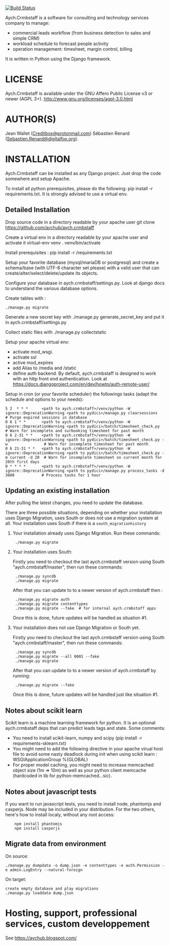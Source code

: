 [![Build Status](https://travis-ci.org/aych.png?branch=master)](https://travis-ci.org/aych)

Aych.Crmbstaff is a software for consulting and technology services company to manage:
- commercial leads workflow (from business detection to sales and simple CRM)
- workload schedule to forecast people activity
- operation management: timesheet, margin control, billing

It is written in Python using the Django framework.


# LICENSE

Aych.Crmbstaff is available under the GNU Affero Public License v3 or newer (AGPL 3+).
http://www.gnu.org/licenses/agpl-3.0.html

# AUTHOR(S)

Jean Wallet (Creditbox@protonmail.com)
Sébastien Renard (Sebastien.Renard@digitalfox.org).


# INSTALLATION

Aych.Crmbstaff can be installed as any Django project. Just drop the code somewhere
and setup Apache.

To install all python prerequisites, please do the following: pip install -r requirements.txt. It is strongly advised to use a virtual env.

## Detailed Installation

Drop source code in a directory readable by your apache user
   git clone https://github.com/aychub/aych.crmbstaff

Create a virtual env in a directory readable by your apache user and activate it
   virtual-env venv
   . venv/bin/activate

Install prerequisites :
   pip install -r <path to aych.crmbstaff source code>/requirements.txt

Setup your favorite database (mysql/mariaDB or postgresql) and create a schema/base (with UTF-8 character set please) with a valid user that can create/alter/select/delete/update its objects.

Configure your database in aych.crmbstaff/settings.py. Look at django docs to understand the various database options.

Create tables with :

    ./manage.py migrate

Generate a new secret key with ./manage.py generate_secret_key and put it in aych.crmbstaff/settings.py

Collect static files with ./manage.py collectstatic

Setup your apache virtual env:

- activate mod_wsgi.
- activate ssl
- active mod_expires
- add Alias to /media and /static
- define auth backend. By default, aych.crmbstaff is designed to work with an http front end authentication. Look at https://docs.djangoproject.com/en/dev/howto/auth-remote-user/

Setup in cron (or your favorite scheduler) the followings tasks (adapt the schedule and options to your needs):

    5 2  * * *      <path to aych.crmbstaff>/venv/python -W ignore::DeprecationWarning <path to pydici>/manage.py clearsessions                    # Purge expired sessions in database
    0 6 1 * *       <path to aych.crmbstaff>/venv/python -W ignore::DeprecationWarning <path to pydici>/batch/timesheet_check.py                   # Warn for incomplete and surbooking timesheet for past month
    0 6 2-31 * *    <path to aych.crmbstaff>/venv/python -W ignore::DeprecationWarning <path to pydici>/batch/timesheet_check.py -w                # Warn for incomplete timesheet for past month
    0 6 21-31 * *   <path to aych.crmbstaff>/venv/python -W ignore::DeprecationWarning <path to pydici>/batch/timesheet_check.py -m current -d 20  # Warn for incomplete timesheet on current month for 20th first days
    0 * * * *       <path to aych.crmbstaff>/venv/python -W ignore::DeprecationWarning <path to pydici>/manage.py process_tasks -d 3600            # Process tasks for 1 hour


## Updating an existing installation

After pulling the latest changes, you need to update the database.

There are three possible situations, depending on whether your installation uses Django Migration, uses South or does not use a migration system at all. 
Your installation uses South if there is a `south_migrationhistory`

1. Your installation already uses Django Migration. Run these commands:

        ./manage.py migrate

2. Your installation uses South:

    Firstly you need to checkout the last aych.crmbstaff version using South "aych.crmbstaff/master", then run these commands:

        ./manage.py syncdb
        ./manage.py migrate

    After that you can update to to a newer version of aych.crmbstaff then :

        ./manage.py migrate auth
        ./manage.py migrate contenttypes
        ./manage.py migrate --fake  # for internal aych.crmbstaff apps

    Once this is done, future updates will be handled as situation #1.

3. Your installation does not use Django Migration or South yet.

    Firstly you need to checkout the last aych.crmbstaff version using South "aych.crmbstaff/master", then run these commands:

        ./manage.py syncdb
        ./manage.py migrate --all 0001 --fake
        ./manage.py migrate

    After that you can update to to a newer version of aych.crmbstaff by running:

        ./manage.py migrate --fake

    Once this is done, future updates will be handled just like situation #1.

## Notes about scikit learn
Scikit learn is a machine learning framework for python. It is an optional aych.crmbstaff deps that can predict leads tags and state.
Some comments:

- You need to install scikit-learn, numpy and scipy (pip install -r requirements-sklearn.txt)
- You might need to add the following directive in your apache virual host file to avoid some nasty deadlock during init when using scikit learn : WSGIApplicationGroup %{GLOBAL}
- For proper model caching, you might need to increase memcached object size (1m => 10m) as well as your python client memcache (hardcoded in lib for python-memcached...sic).

## Notes about javascript tests
If you want to run javascript tests, you need to install node, phantomjs and casperjs. Node may be included in your distribution. For the two others, here's how to install localy, without any root access:

        npm install phantomjs
        npm install casperjs

## Migrate data from environment
On source:

    ./manage.py dumpdata -o dump.json -e contenttypes -e auth.Permission -e admin.LogEntry --natural-foreign

On target:

    create empty database and play migrations
    ./manage.py loaddata dump.json

# Hosting, support, professional services, custom developpement
See https://aychub.blogspot.com/
